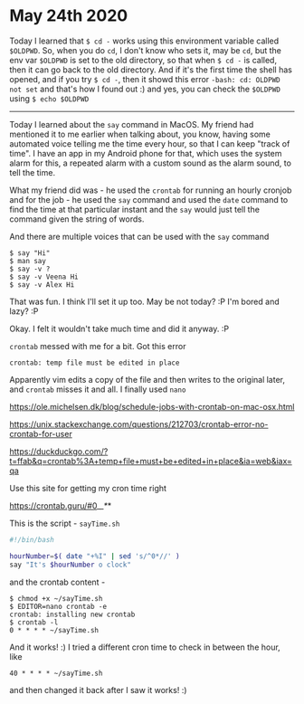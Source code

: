 # May 24th 2020

Today I learned that `$ cd -` works using this environment variable
called `$OLDPWD`. So, when you do `cd`, I don't know who sets it,
may be `cd`, but the env var `$OLDPWD` is set to the old directory,
so that when `$ cd -` is called, then it can go back to the old
directory. And if it's the first time the shell has opened, and
if you try `$ cd -`, then it showd this error `-bash: cd: OLDPWD not set`
and that's how I found out :) and yes, you can check the `$OLDPWD`
using `$ echo $OLDPWD`

---

Today I learned about the `say` command in MacOS. My friend had mentioned
it to me earlier when talking about, you know, having some automated
voice telling me the time every hour, so that I can keep "track of time".
I have an app in my Android phone for that, which uses the system alarm
for this, a repeated alarm with a custom sound as the alarm sound, to tell
the time.

What my friend did was - he used the `crontab` for running an hourly
cronjob and for the job - he used the `say` command and used the
`date` command to find the time at that particular instant and the
`say` would just tell the command given the string of words.

And there are multiple voices that can be used with the `say` command

```
$ say "Hi"
$ man say
$ say -v ?
$ say -v Veena Hi
$ say -v Alex Hi
```

That was fun. I think I'll set it up too. May be not today? :P I'm
bored and lazy? :P

Okay. I felt it wouldn't take much time and did it anyway. :P

`crontab` messed with me for a bit. Got this error

`crontab: temp file must be edited in place`

Apparently vim edits a copy of the file and then writes to the original
later, and `crontab` misses it and all. I finally used `nano`

https://ole.michelsen.dk/blog/schedule-jobs-with-crontab-on-mac-osx.html

https://unix.stackexchange.com/questions/212703/crontab-error-no-crontab-for-user

https://duckduckgo.com/?t=ffab&q=crontab%3A+temp+file+must+be+edited+in+place&ia=web&iax=qa

Use this site for getting my cron time right

https://crontab.guru/#0_*_*_*_*

This is the script - `sayTime.sh`

```bash
#!/bin/bash

hourNumber=$( date "+%I" | sed 's/^0*//' )
say "It's $hourNumber o clock"

```

and the crontab content -

```
$ chmod +x ~/sayTime.sh
$ EDITOR=nano crontab -e
crontab: installing new crontab
$ crontab -l
0 * * * * ~/sayTime.sh
```

And it works! :) I tried a different cron time to check in between
the hour, like

```
40 * * * * ~/sayTime.sh
```

and then changed it back after I saw it works! :)


